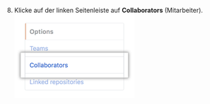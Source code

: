 8. Klicke auf der linken Seitenleiste auf **Collaborators** (Mitarbeiter). ![Menüoption „Collaborators" (Mitarbeiter) in der linken Seitenleiste](/assets/images/help/projects/project-board-collaborator-setting.png)
